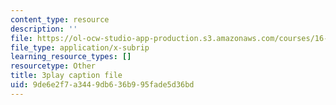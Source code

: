 ```yaml
---
content_type: resource
description: ''
file: https://ol-ocw-studio-app-production.s3.amazonaws.com/courses/16-06-principles-of-automatic-control-fall-2012/9de6e2f7a3449db636b995fade5d36bd_sldnB9DVjUk.srt
file_type: application/x-subrip
learning_resource_types: []
resourcetype: Other
title: 3play caption file
uid: 9de6e2f7-a344-9db6-36b9-95fade5d36bd
---
```

